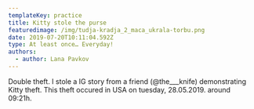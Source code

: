 ```yaml
---
templateKey: practice
title: Kitty stole the purse
featuredimage: /img/tudja-kradja_2_maca_ukrala-torbu.png
date: 2019-07-20T10:11:04.592Z
type: At least once… Everyday!
authors:
  - author: Lana Pavkov
---
```

Double theft. I stole a IG story from a friend (@the___knife) demonstrating Kitty theft. This theft occured in USA on tuesday, 28.05.2019. around 09:21h.
